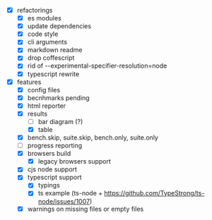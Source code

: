 - [x] refactorings
  - [x] es modules
  - [x] update dependencies
  - [x] code style
  - [x] cli arguments
  - [x] markdown readme
  - [x] drop coffescript
  - [x] rid of --experimental-specifier-resolution=node
  - [x] typescript rewrite
- [x] features
  - [x] config files
  - [x] becnhmarks pending
  - [x] html reporter
  - [x] results
    - [ ] bar diagram (?)
    - [x] table
  - [x] bench.skip, suite.skip, bench.only, suite.only
  - [ ] progress reporting
  - [x] browsers build
    - [x] legacy browsers support
  - [x] cjs node support
  - [x] typescript support
    - [x] typings
    - [x] ts example (ts-node + https://github.com/TypeStrong/ts-node/issues/1007)
  - [x] warnings on missing files or empty files
